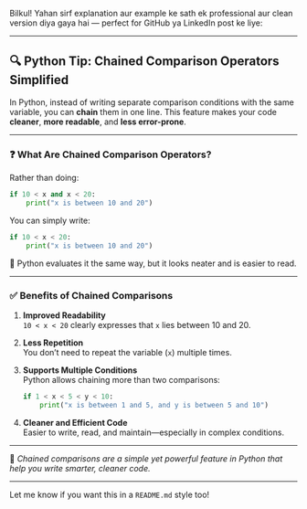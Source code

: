 Bilkul! Yahan sirf explanation aur example ke sath ek professional aur clean version diya gaya hai — perfect for GitHub ya LinkedIn post ke liye:

---

## 🔍 **Python Tip: Chained Comparison Operators Simplified**

In Python, instead of writing separate comparison conditions with the same variable, you can **chain** them in one line. This feature makes your code **cleaner**, **more readable**, and **less error-prone**.

---

### ❓ What Are Chained Comparison Operators?

Rather than doing:
```python
if 10 < x and x < 20:
    print("x is between 10 and 20")
```

You can simply write:
```python
if 10 < x < 20:
    print("x is between 10 and 20")
```

🧠 Python evaluates it the same way, but it looks neater and is easier to read.

---

### ✅ Benefits of Chained Comparisons

1. **Improved Readability**  
   `10 < x < 20` clearly expresses that `x` lies between 10 and 20.

2. **Less Repetition**  
   You don’t need to repeat the variable (`x`) multiple times.

3. **Supports Multiple Conditions**  
   Python allows chaining more than two comparisons:
   ```python
   if 1 < x < 5 < y < 10:
       print("x is between 1 and 5, and y is between 5 and 10")
   ```

4. **Cleaner and Efficient Code**  
   Easier to write, read, and maintain—especially in complex conditions.

---

📌 *Chained comparisons are a simple yet powerful feature in Python that help you write smarter, cleaner code.*

--- 

Let me know if you want this in a `README.md` style too!